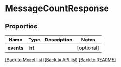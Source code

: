 # MessageCountResponse

## Properties
Name | Type | Description | Notes
------------ | ------------- | ------------- | -------------
**events** | **int** |  | [optional] 

[[Back to Model list]](../README.md#documentation-for-models) [[Back to API list]](../README.md#documentation-for-api-endpoints) [[Back to README]](../README.md)


